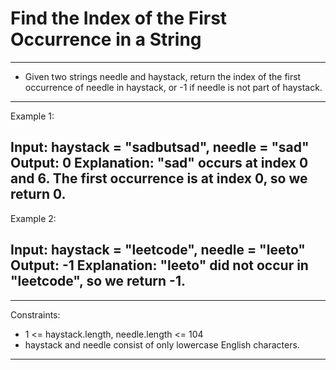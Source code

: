 # Find the Index of the First Occurrence in a String

---

- Given two strings needle and haystack, return the index of the first occurrence of needle in haystack, or -1 if needle is not part of haystack.

 
---
Example 1:

Input: haystack = "sadbutsad", needle = "sad"
Output: 0
Explanation: "sad" occurs at index 0 and 6.
The first occurrence is at index 0, so we return 0.
---
Example 2:

Input: haystack = "leetcode", needle = "leeto"
Output: -1
Explanation: "leeto" did not occur in "leetcode", so we return -1.
---
 
---
Constraints:

   -  1 <= haystack.length, needle.length <= 104
   -  haystack and needle consist of only lowercase English characters.

---
